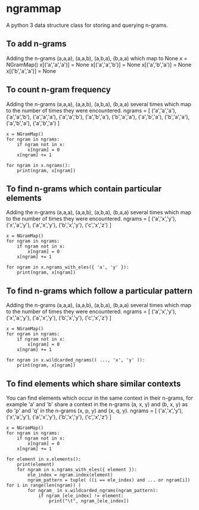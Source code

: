 ngrammap
========

A python 3 data structure class for storing and querying n-grams.

To add n-grams
--------------
Adding the n-grams (a,a,a), (a,a,b), (a,b,a), (b,a,a) which map to None
    x = NGramMap()
    x[('a','a','a')] = None
    x[('a','a','b')] = None
    x[('a','b','a')] = None
    x[('b','a','a')] = None

To count n-gram frequency
-------------------------
Adding the n-grams (a,a,a), (a,a,b), (a,b,a), (b,a,a) several times which map to the number of times they were encountered.
    ngrams = [ ('a','a','a'), ('a','a','b'), ('a','a','a'), ('a','a','b'), ('a','b','a'), ('b','a','a'), ('a','b','a'), ('b','a','a'), ('a','b','a'), ('a','b','a') ]
        
    x = NGramMap()
    for ngram in ngrams:
        if ngram not in x:
            x[ngram] = 0
        x[ngram] += 1
        
    for ngram in x.ngrams():
        print(ngram, x[ngram])

To find n-grams which contain particular elements
-------------------------------------------------
Adding the n-grams (a,a,a), (a,a,b), (a,b,a), (b,a,a) several times which map to the number of times they were encountered.
    ngrams = [ ('a','x','y'), ('x','a','y'), ('a','x','y'), ('b','x','y'), ('c','x','z')  ]
        
    x = NGramMap()
    for ngram in ngrams:
        if ngram not in x:
            x[ngram] = 0
        x[ngram] += 1
        
    for ngram in x.ngrams_with_eles({ 'a', 'y' }):
        print(ngram, x[ngram])

To find n-grams which follow a particular pattern
-------------------------------------------------
Adding the n-grams (a,a,a), (a,a,b), (a,b,a), (b,a,a) several times which map to the number of times they were encountered.
    ngrams = [ ('a','x','y'), ('x','a','y'), ('a','x','y'), ('b','x','y'), ('c','x','z')  ]
        
    x = NGramMap()
    for ngram in ngrams:
        if ngram not in x:
            x[ngram] = 0
        x[ngram] += 1
        
    for ngram in x.wildcarded_ngrams(( ..., 'x', 'y' )):
        print(ngram, x[ngram])

To find elements which share similar contexts
---------------------------------------------
You can find elements which occur in the same context in their n-grams, for example 'a' and 'b' share a context in the n-grams (a, x, y) and (b, x, y) as do 'p' and 'q' in the n-grams (x, p, y) and (x, q, y).
    ngrams = [ ('a','x','y'), ('x','a','y'), ('a','x','y'), ('b','x','y'), ('c','x','z')  ]
        
    x = NGramMap()
    for ngram in ngrams:
        if ngram not in x:
            x[ngram] = 0
        x[ngram] += 1
        
    for element in x.elements():
        print(element)
        for ngram in x.ngrams_with_eles({ element }):
            ele_index = ngram.index(element)
            ngram_pattern = tuple( ((i == ele_index) and ... or ngram[i]) for i in range(len(ngram)) )
            for ngram_ in x.wildcarded_ngrams(ngram_pattern):
                if ngram_[ele_index] != element:
                    print("\t", ngram_[ele_index])
